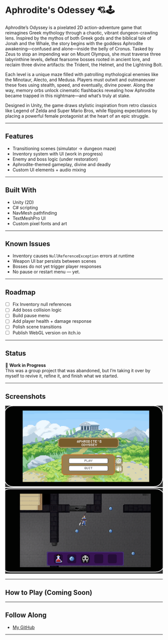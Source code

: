 # Aphrodite's Odessey 💘🕹️


Aphrodite’s Odyssey is a pixelated 2D action-adventure game that reimagines Greek mythology through a chaotic, vibrant dungeon-crawling lens. Inspired by the mythos of both Greek gods and the biblical tale of Jonah and the Whale, the story begins with the goddess Aphrodite awakening—confused and alone—inside the belly of Cronus. Tasked by Zeus to stop an impending war on Mount Olympus, she must traverse three labyrinthine levels, defeat fearsome bosses rooted in ancient lore, and reclaim three divine artifacts: the Trident, the Helmet, and the Lightning Bolt.

Each level is a unique maze filled with patrolling mythological enemies like the Minotaur, Alecto, and Medusa. Players must outwit and outmaneuver these foes using stealth, speed, and eventually, divine power. Along the way, memory orbs unlock cinematic flashbacks revealing how Aphrodite became trapped in this nightmare—and what’s truly at stake.

Designed in Unity, the game draws stylistic inspiration from retro classics like Legend of Zelda and Super Mario Bros, while flipping expectations by placing a powerful female protagonist at the heart of an epic struggle.



---

## Features

- Transitioning scenes (simulator → dungeon maze)
- Inventory system with UI (work in progress)
- Enemy and boss logic (under restoration)
- Aphrodite-themed gameplay, divine and deadly
- Custom UI elements + audio mixing

---

## Built With

- Unity (2D)
- C# scripting
- NavMesh pathfinding
- TextMeshPro UI
- Custom pixel fonts and art

---

## Known Issues

- Inventory causes `NullReferenceException` errors at runtime
- Weapon UI bar persists between scenes
- Bosses do not yet trigger player responses
- No pause or restart menu — yet.

---

## Roadmap

- [ ] Fix Inventory null references
- [ ] Add boss collision logic
- [ ] Build pause menu
- [ ] Add player health + damage response
- [ ] Polish scene transitions
- [ ] Publish WebGL version on itch.io

---

## Status

🧪 **Work in Progress**  
This was a group project that was abandoned, but I’m taking it over by myself to revive it, refine it, and finish what we started.

---

## Screenshots

![Alt text](image.png)
![Alt text](image-1.png)

---

## How to Play (Coming Soon)

---

## Follow Along

- [My GitHub](https://github.com/sateefa2904)

---